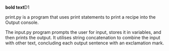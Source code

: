 **bold text**D1 

print.py is a program that uses print statements to print a recipe into the Output console.

The input.py program prompts the user for input, stores it in variables, and then prints the output. It utilises string concatenation to combine the input with other text, concluding each output sentence with an exclamation mark.
